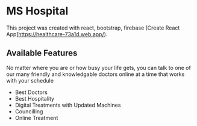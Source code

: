 # MS Hospital

This project was created with react, bootstrap, firebase [Create React App]https://healthcare-73a1d.web.app/).

## Available Features

No matter where you are or how busy your life gets,
you can talk to one of our many friendly and knowledgable doctors
online at a time that works with your schedule

* Best Doctors
* Best Hospitality
* Digital Treatments with Updated Machines 
* Councilling
* Online Treatment
